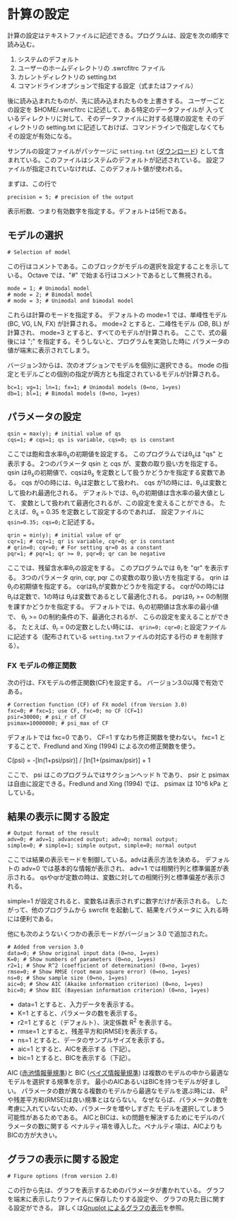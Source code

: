 # 計算の設定

計算の設定はテキストファイルに記述できる。プログラムは、設定を次の順序で読み込む。

1. システムのデフォルト
2. ユーザーのホームディレクトリの .swrcfitrc ファイル
3. カレントディレクトリの setting.txt
4. コマンドラインオプションで指定する設定（式またはファイル）

後に読み込まれたものが、先に読み込まれたものを上書きする。
ユーザーごとの設定を $HOME/.swrcfitrc に記述して、ある特定のデータファイルが
入っているディレクトリに対して、そのデータファイルに対する処理の設定を
そのディレクトリの setting.txt に記述しておけば、コマンドラインで指定しなくても
その設定が有効になる。

サンプルの設定ファイルがパッケージに `setting.txt`
([ダウンロード](https://raw.githubusercontent.com/sekika/swrcfit/master/setting.txt))
として含まれている。このファイルはシステムのデフォルトが記述されている。
設定ファイルが指定されていなければ、このデフォルト値が使われる。

まずは、この行で

```
precision = 5; # precision of the output
```
表示桁数、つまり有効数字を指定する。デフォルトは5桁である。

## モデルの選択

```
# Selection of model
```
この行はコメントである。このブロックがモデルの選択を設定することを示している。
Octave では、"#" で始まる行はコメントであるとして無視される。

```
mode = 1; # Unimodal model
# mode = 2; # Bimodal model
# mode = 3; # Unimodal and bimodal model
```
これらは計算のモードを指定する。
デフォルトの mode=1 では、単峰性モデル (BC, VG, LN, FX) が計算される。
mode=2 とすると、二峰性モデル (DB, BL)  が計算され、
mode=3 とすると、すべてのモデルが計算される。
ここで、式の最後には ";" を指定する。そうしないと、プログラムを実効した時に
パラメータの値が端末に表示されてしまう。

バージョン3からは、次のオプションでモデルを個別に選択できる。
mode の指定とモデルごとの個別の指定が両方とも指定されているモデルが計算される。

```
bc=1; vg=1; ln=1; fx=1; # Unimodal models (0=no, 1=yes)
db=1; bl=1; # Bimodal models (0=no, 1=yes)
```

## パラメータの設定

```
qsin = max(y); # initial value of qs
cqs=1; # cqs=1; qs is variable, cqs=0; qs is constant
```
ここでは飽和含水率&theta;<sub>s</sub>の初期値を設定する。
このプログラムでは&theta;<sub>s</sub>は "qs" と表示する。
2つのパラメータ  qsin と cqs が、変数の取り扱い方を指定する。
qsin は&theta;<sub>s</sub>の初期値で、cqsは&theta;<sub>s</sub>
を定数として扱うかどうかを指定する変数である。
cqs が0の時には、&theta;<sub>s</sub>は定数として扱われ、
cqs が1の時には、&theta;<sub>s</sub>は変数として扱われ最適化される。
デフォルトでは、&theta;<sub>s</sub>の初期値は含水率の最大値として、
変数として扱われて最適化されるが、この設定を変えることができる。
たとえば、&theta;<sub>s</sub> = 0.35 を定数として設定するのであれば、
設定ファイルに`qsin=0.35; cqs=0;`と記述する。

```
qrin = min(y); # initial value of qr
cqr=1; # cqr=1; qr is variable, cqr=0; qr is constant
# qrin=0; cqr=0; # For setting qr=0 as a constant
pqr=1; # pqr=1; qr >= 0, pqr=0; qr can be negative
```
ここでは、残留含水率&theta;<sub>r</sub>の設定をする。
このプログラムでは &theta;<sub>r</sub>を "qr" を表示する。
3つのパラメータ qrin, cqr, pqr この変数の取り扱い方を指定する。
qrin は&theta;<sub>r</sub>の初期値を指定する。
cqrは&theta;<sub>r</sub>が変数かどうかを指定する。
cqrが0の時には&theta;<sub>r</sub>は定数で、1の時は
&theta;<sub>r</sub>は変数であるとして最適化される。
pqrは&theta;<sub>r</sub> >= 0の制限を課すかどうかを指定する。
デフォルトでは、&theta;<sub>r</sub>の初期値は含水率の最小値で、
&theta;<sub>r</sub> >= 0の制約条件の下、最適化されるが、
こらの設定を変えることができる。
たとえば、&theta;<sub>r</sub> = 0の定数としたい時には、
`qrin=0; cqr=0;`と設定ファイルに記述する（配布されている
`setting.txt`ファイルの対応する行の # を削除する）。

### FX モデルの修正関数

次の行は、FXモデルの修正関数(CF)を設定する。
バージョン3.0以降で有効である。

```
# Correction function (CF) of FX model (from Version 3.0)
fxc=0; # fxc=1; use CF, fxc=0; no CF (CF=1)
psir=30000; # psi_r of CF
psimax=10000000; # psi_max of CF
```

デフォルトでは fxc=0 であり、 CF=1 すなわち修正関数を使わない。
fxc=1 とすることで、Fredlund and Xing (1994) による次の修正関数を使う。

C(psi) = -[ln(1+psi/psir)] / [ln[1+(psimax/psir)] + 1

ここで、 psi はこのプログラムではサクションヘッド h であり、
psir と psimax は自由に設定できる。Fredlund and Xing (1994) では、
psimax は 10^6 kPa としている。

## 結果の表示に関する設定

```
# Output format of the result
adv=0; # adv=1; advanced output; adv=0; normal output;
simple=0; # simple=1; simple output, simple=0; normal output
```
ここでは結果の表示モードを制御している。advは表示方法を決める。
デフォルトの adv=0 では基本的な情報が表示され、
adv=1 では相関行列と標準偏差が表示される。
qsやqrが定数の時は、変数に対しての相関行列と標準偏差が表示される。

simple=1 が設定されると、変数名は表示されずに数字だけが表示される。
したがって、他のプログラムから swrcfit を起動して、結果をパラメータに
入れる時には便利である。

他にも次のようないくつかの表示モードがバージョン 3.0 で追加された。

```
# Added from version 3.0
data=0; # Show original input data (0=no, 1=yes)
K=0; # Show numbers of parameters (0=no, 1=yes)
r2=1; # Show R^2 (coefficient of determination) (0=no, 1=yes)
rmse=0; # Show RMSE (root mean square error) (0=no, 1=yes)
ns=0; # Show sample size (0=no, 1=yes)
aic=0; # Show AIC (Akaike information criterion) (0=no, 1=yes)
bic=0; # Show BIC (Bayesian information criterion) (0=no, 1=yes)
```
- data=1 とすると、入力データを表示する。
- K=1 とすると、パラメータの数を表示する。
- r2=1 とすると（デフォルト）、決定係数 R<sup>2</sup> を表示する。
- rmse=1 とすると、残差平方和(RMSE)を表示する。
- ns=1 とすると、データのサンプルサイズを表示する。
- aic=1 とすると、AICを表示する（下記）。
- bic=1 とすると、BICを表示する（下記）。

AIC ([赤池情報量規準](https://ja.wikipedia.org/wiki/%E8%B5%A4%E6%B1%A0%E6%83%85%E5%A0%B1%E9%87%8F%E8%A6%8F%E6%BA%96))と
BIC ([ベイズ情報量規準](https://ja.wikipedia.org/wiki/%E3%83%99%E3%82%A4%E3%82%BA%E6%83%85%E5%A0%B1%E9%87%8F%E8%A6%8F%E6%BA%96))
は複数のモデルの中から最適なモデルを選択する規準を示す。
最小のAICあるいはBICを持つモデルが好ましい。
パラメータの数が異なる複数のモデルから最適なモデルを選ぶ時には、
R<sup>2</sup>や残差平方和(RMSE)は良い規準とはならない。
なぜならば、パラメータの数を考慮に入れていないため、パラメータを増やしすぎた
モデルを選択してしまう可能性があるためである。
AICとBICは、kの問題を解決するためにモデルのパラメータの数に関する
ペナルティ項を導入した。ペナルティ項は、AICよりもBICの方が大きい。

## グラフの表示に関する設定

```
# Figure options (from version 2.0)
```

この行から先は、グラフを表示するためのパラメータが書かれている。
グラフを端末に表示したりファイルに保存したりする設定や、
グラフの見た目に関する設定ができる。
詳しくは[Gnuplot によるグラフの表示](graph.md)を参照。

